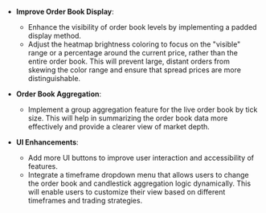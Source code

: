 - **Improve Order Book Display**: 
  - Enhance the visibility of order book levels by implementing a padded display method.
  - Adjust the heatmap brightness coloring to focus on the "visible" range or a percentage around the current price, rather than the entire order book. This will prevent large, distant orders from skewing the color range and ensure that spread prices are more distinguishable.

- **Order Book Aggregation**:
  - Implement a group aggregation feature for the live order book by tick size. This will help in summarizing the order book data more effectively and provide a clearer view of market depth.

- **UI Enhancements**:
  - Add more UI buttons to improve user interaction and accessibility of features.
  - Integrate a timeframe dropdown menu that allows users to change the order book and candlestick aggregation logic dynamically. This will enable users to customize their view based on different timeframes and trading strategies.
